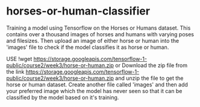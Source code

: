 # horses-or-human-classifier
Training a model using Tensorflow on the Horses or Humans dataset. This contains over a thousand images of horses and humans with varying poses and filesizes. Then upload an image of either horse or human into the 'images' file to check if the model classifies it as horse or human.

USE !wget https://storage.googleapis.com/tensorflow-1-public/course2/week3/horse-or-human.zip or Download the zip file from the link https://storage.googleapis.com/tensorflow-1-public/course2/week3/horse-or-human.zip and unzip the file to get the horse or human dataset.
Create another file called 'images' and then add your preferred image which the model has never seen so that it can be classified by the model based on it's training.
